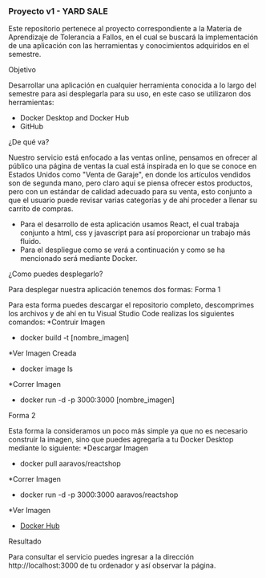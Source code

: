 ### Proyecto v1 - YARD SALE
Este repositorio pertenece al proyecto correspondiente a la Materia de Aprendizaje de Tolerancia a Fallos, en el cual se buscará la implementación de una aplicación con las herramientas y conocimientos adquiridos en el semestre.

Objetivo

Desarrollar una aplicación en cualquier herramienta conocida a lo largo del semestre para así desplegarla para su uso, en este caso se utilizaron dos herramientas:
- Docker Desktop and Docker Hub
- GitHub


¿De qué va?

Nuestro servicio está enfocado a las ventas online, pensamos en ofrecer al público una página de ventas la cual está inspirada en lo que se conoce en Estados Unidos como "Venta de Garaje", en donde los artículos vendidos son de segunda mano, pero claro aquí se piensa ofrecer estos productos, pero con un estándar de calidad adecuado para su venta, esto conjunto a que el usuario puede revisar varias categorías y de ahí proceder a llenar su carrito de compras.
- Para el desarrollo de esta aplicación usamos React, el cual trabaja conjunto a html, css y javascript para así proporcionar un trabajo más fluido.
- Para el despliegue como se verá a continuación y como se ha mencionado será mediante Docker.

¿Como puedes desplegarlo?

Para desplegar nuestra aplicación tenemos dos formas:
Forma 1

Para esta forma puedes descargar el repositorio completo, descomprimes los archivos y de ahí en tu Visual Studio Code realizas los siguientes comandos:
*Contruir Imagen
- docker build -t [nombre_imagen]

*Ver Imagen Creada
- docker image ls

*Correr Imagen
- docker run -d -p 3000:3000 [nombre_imagen]

Forma 2

Esta forma la consideramos un poco más simple ya que no es necesario construir la imagen, sino que puedes agregarla a tu Docker Desktop mediante lo siguiente:
*Descargar Imagen
- docker pull aaravos/reactshop

*Correr Imagen
- docker run -d -p 3000:3000 aaravos/reactshop

*Ver Imagen
- [Docker Hub](https://hub.docker.com/r/aaravos/reactshop)

Resultado

Para consultar el servicio puedes ingresar a la dirección http://localhost:3000 de tu ordenador y así observar la página.
